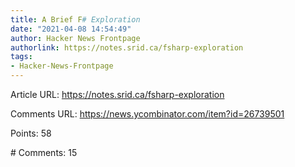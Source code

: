 ```yaml
---
title: A Brief F# Exploration
date: "2021-04-08 14:54:49"
author: Hacker News Frontpage
authorlink: https://notes.srid.ca/fsharp-exploration
tags:
- Hacker-News-Frontpage
---
```


<p>Article URL: <a href="https://notes.srid.ca/fsharp-exploration">https://notes.srid.ca/fsharp-exploration</a></p>
<p>Comments URL: <a href="https://news.ycombinator.com/item?id=26739501">https://news.ycombinator.com/item?id=26739501</a></p>
<p>Points: 58</p>
<p># Comments: 15</p>
